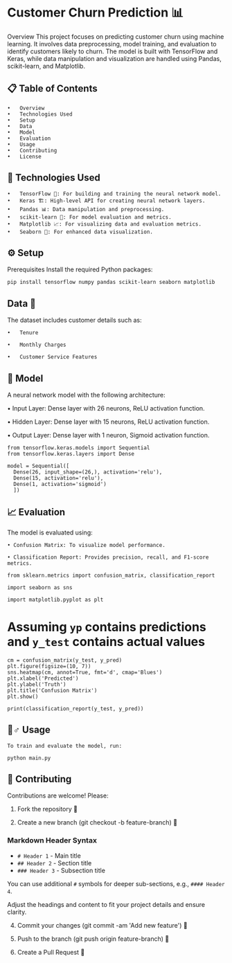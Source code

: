 # Customer Churn Prediction 📊
Overview
This project focuses on predicting customer churn using machine learning. It involves data preprocessing, model training, and evaluation to identify customers likely to churn. The model is built with TensorFlow and Keras, while data manipulation and visualization are handled using Pandas, scikit-learn, and Matplotlib.
## 📋 Table of Contents
    •	Overview
    •	Technologies Used
    •	Setup
    •	Data
    •	Model
    •	Evaluation
    •	Usage
    •	Contributing
    •	License
## 🔧 Technologies Used
    •	TensorFlow 🧠: For building and training the neural network model.
    •	Keras 🏗️: High-level API for creating neural network layers.
    •	Pandas 📊: Data manipulation and preprocessing.
    •	scikit-learn 🔬: For model evaluation and metrics.
    •	Matplotlib 📈: For visualizing data and evaluation metrics.
    •	Seaborn 🌈: For enhanced data visualization.
## ⚙️ Setup
  Prerequisites
   Install the required Python packages:
   
    pip install tensorflow numpy pandas scikit-learn seaborn matplotlib
    
## Data 📂
The dataset includes customer details such as:

    •	Tenure
    
    •	Monthly Charges
    
    •	Customer Service Features
## 🧠 Model
  A neural network model with the following architecture:
    
  •	Input Layer: Dense layer with 26 neurons, ReLU activation function.

  •	Hidden Layer: Dense layer with 15 neurons, ReLU activation function.

  •	Output Layer: Dense layer with 1 neuron, Sigmoid activation function.
    
    from tensorflow.keras.models import Sequential
    from tensorflow.keras.layers import Dense

    model = Sequential([
      Dense(26, input_shape=(26,), activation='relu'),
      Dense(15, activation='relu'),
      Dense(1, activation='sigmoid')
      ])
## 📈 Evaluation
The model is evaluated using:
    
    • Confusion Matrix: To visualize model performance.
    
    • Classification Report: Provides precision, recall, and F1-score metrics.
    
    from sklearn.metrics import confusion_matrix, classification_report
    
    import seaborn as sns
    
    import matplotlib.pyplot as plt

# Assuming `yp` contains predictions and `y_test` contains actual values
    cm = confusion_matrix(y_test, y_pred)
    plt.figure(figsize=(10, 7))
    sns.heatmap(cm, annot=True, fmt='d', cmap='Blues')
    plt.xlabel('Predicted')
    plt.ylabel('Truth')
    plt.title('Confusion Matrix')
    plt.show()

    print(classification_report(y_test, y_pred))
## 🏃♂️ Usage

    To train and evaluate the model, run:

    python main.py

## 🤝 Contributing
Contributions are welcome! Please:

1.	Fork the repository 🍴

2.	Create a new branch (git checkout -b feature-branch) 🌿


### Markdown Header Syntax

- `# Header 1` - Main title
- `## Header 2` - Section title
- `### Header 3` - Subsection title

You can use additional `#` symbols for deeper sub-sections, e.g., `#### Header 4`. 

Adjust the headings and content to fit your project details and ensure clarity.


4.	Commit your changes (git commit -am 'Add new feature') 📝

5.	Push to the branch (git push origin feature-branch) 🚀

6.	Create a Pull Request 💬


